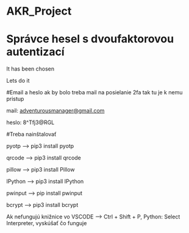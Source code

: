 # AKR_Project

# Správce hesel s dvoufaktorovou autentizací

It has been chosen

Lets do it 

#Email a heslo 
ak by bolo treba mail na posielanie 2fa tak tu je k nemu pristup 

mail: adventurousmanager@gmail.com

heslo: 8^Tfj3@RGL

#Treba nainštalovať 

pyotp --> pip3 install pyotp

qrcode --> pip3 install qrcode

pillow --> pip3 install Pillow

IPython --> pip3 install IPython

pwinput --> pip install pwinput

bcrypt --> pip3 install bcrypt

Ak nefungujú knižnice vo VSCODE --> Ctrl + Shift + P, Python: Select Interpreter, vyskúšať čo funguje
